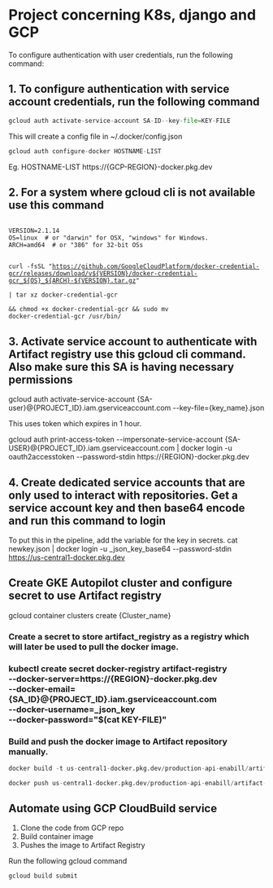 # Project concerning K8s, django and GCP

To configure authentication with user credentials, run the following command:


<h2>1. To configure authentication with service account credentials, run the following command</h2>

```python
gcloud auth activate-service-account SA-ID--key-file=KEY-FILE
```

This will create a config file in ~/.docker/config.json

```python
gcloud auth configure-docker HOSTNAME-LIST
```
Eg. HOSTNAME-LIST https://{GCP-REGION}-docker.pkg.dev

<h2>2. For a system where gcloud cli is not available use this command</h2>

<code>
VERSION=2.1.14
OS=linux  # or "darwin" for OSX, "windows" for Windows.
ARCH=amd64  # or "386" for 32-bit OSs

curl -fsSL "https://github.com/GoogleCloudPlatform/docker-credential-gcr/releases/download/v${VERSION}/docker-credential-gcr_${OS}_${ARCH}-${VERSION}.tar.gz" \
| tar xz docker-credential-gcr \
&& chmod +x docker-credential-gcr && sudo mv docker-credential-gcr /usr/bin/
</code>


<h2>3. Activate service account to authenticate with Artifact registry use this gcloud cli command. Also make sure this SA is having necessary permissions</h2>

gcloud auth activate-service-account {SA-user}@{PROJECT_ID}.iam.gserviceaccount.com --key-file={key_name}.json


This uses token which expires in 1 hour.

gcloud auth print-access-token     --impersonate-service-account {SA-USER}@{PROJECT_ID}.iam.gserviceaccount.com | docker login     -u oauth2accesstoken     --password-stdin https://{REGION}-docker.pkg.dev


<h2>4. Create dedicated service accounts that are only used to interact with repositories.
Get a service account key and then base64 encode and run this command to login</h2>

To put this in the pipeline, add the variable for the key in secrets.
cat newkey.json | docker login -u _json_key_base64 --password-stdin \
https://us-central1-docker.pkg.dev 



<h2>Create GKE Autopilot cluster and configure secret to use Artifact registry</h2>

gcloud container clusters create {Cluster_name}


<h3>Create a secret to store artifact_registry as a registry which will later be used to pull the docker image.<h3>

kubectl create secret docker-registry artifact-registry \
--docker-server=https://{REGION}-docker.pkg.dev \
--docker-email={SA_ID}@{PROJECT_ID}.iam.gserviceaccount.com \
--docker-username=_json_key \
--docker-password="$(cat KEY-FILE)"


<h3>Build and push the docker image to Artifact repository manually.</h3>

```python
docker build -t us-central1-docker.pkg.dev/production-api-enabill/artifact-k8s/django-k8s:latest .
```

```python
docker push us-central1-docker.pkg.dev/production-api-enabill/artifact-k8s/django-k8s --all-tags
```


<h2>Automate using GCP CloudBuild service</h2>


1. Clone the code from GCP repo
2. Build container image
3. Pushes the image to Artifact Registry

Run the following gcloud command

```python 
gcloud build submit 
```

